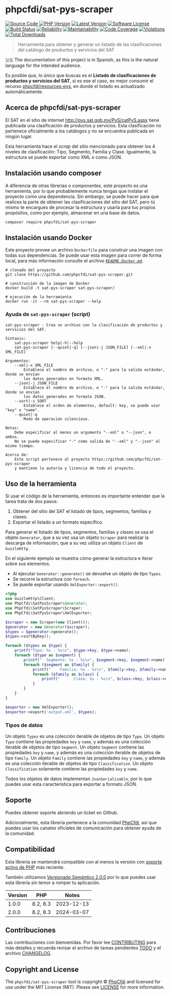 # phpcfdi/sat-pys-scraper

[![Source Code][badge-source]][source]
[![PHP Version][badge-php-version]][php-version]
[![Latest Version][badge-release]][release]
[![Software License][badge-license]][license]
[![Build Status][badge-build]][build]
[![Reliability][badge-reliability]][reliability]
[![Maintainability][badge-maintainability]][maintainability]
[![Code Coverage][badge-coverage]][coverage]
[![Violations][badge-violations]][violations]
[![Total Downloads][badge-downloads]][downloads]

> Herramienta para obtener y generar un listado de las clasificaciones del catálogo de productos y servicios del SAT

:us: The documentation of this project is in Spanish, as this is the natural language for the intended audience.

Es posible que, lo único que buscas es el **Listado de clasificaciones de productos y servicios del SAT**, 
si es ese el caso, es mejor consumir el recurso [phpcfdi/resources-pys](https://github.com/phpcfdi/resources-pys), 
en donde el listado es actualizado automáticamente.

## Acerca de phpcfdi/sat-pys-scraper

El SAT en el sitio de internet <http://pys.sat.gob.mx/PyS/catPyS.aspx> tiene publicada una clasificación de productos y servicios. 
Esta clasificación no pertenece oficialmente a los catálogos y no se encuentra publicada en ningún lugar.

Esta herramienta hace el *scrap* del sitio mencionado para obtener los 4 niveles de clasificación: Tipo, Segmento, Familia y Clase. 
Igualmente, la estructura se puede exportar como XML o como JSON.

## Instalación usando composer

A diferencia de otras librerías o componentes, este proyecto es una herramienta, por lo que probablemente nunca tengas que 
instalar el proyecto como una dependencia. Sin embargo, se puede hacer para que realices la parte de obtener las 
clasificaciones del sitio del SAT, pero tú mismo te encargues de procesar la estructura y usarla para tus propios 
propósitos, como por ejemplo, almacenar en una base de datos.

```shell
composer require phpcfdi/sat-pys-scraper
```

## Instalación usando Docker

Este proyecto provee un archivo `Dockerfile` para construir una imagen con todas sus dependencias. 
Se puede usar esta imagen para correr de forma local, para más información consulte 
el archivo [`README.Docker.md`](Docker.README.md).

```shell
# clonado del proyecto
git clone https://github.com/phpcfdi/sat-pys-scraper.git

# construcción de la imagen de Docker
docker build -t sat-pys-scraper sat-pys-scraper/

# ejecución de la herramienta
docker run -it --rm sat-pys-scraper --help
```

### Ayuda de `sat-pys-scraper` (script)

```text
sat-pys-scraper - Crea un archivo con la clasificación de productos y servicios del SAT.

Sintaxis:
    sat-pys-scraper help|-h|--help
    sat-pys-scraper [--quiet|-q] [--json|-j JSON_FILE] [--xml|-x XML_FILE]

Argumentos:
    --xml|-x XML_FILE
        Establece el nombre de archivo, o "-" para la salida estándar, donde se envían
        los datos generados en formato XML.
    --json|-j JSON_FILE
        Establece el nombre de archivo, o "-" para la salida estándar, donde se envían
        los datos generados en formato JSON.
    --sort|-s SORT
        Establece el orden de elementos, default: key, se puede usar "key" o "name".
    --quiet|-q
        Modo de operación silencioso.

Notas:
    Debe especificar al menos un argumento "--xml" o "--json", o ambos.
    No se puede especificar "-" como salida de "--xml" y "--json" al mismo tiempo.

Acerca de:
    Este script pertenece al proyecto https://github.com/phpcfdi/sat-pys-scraper
    y mantiene la autoría y licencia de todo el proyecto.
```

## Uso de la herramienta

Si usar el código de la herramienta, entonces es importante entender que la tarea trata de dos pasos:

1. Obtener del sitio del SAT el listado de tipos, segmentos, familias y clases.
2. Exportar el listado a un formato específico.

Para generar el listado de tipos, segmentos, familias y clases se usa el objeto `Generator`, que a su vez usa un 
objeto `Scraper` para realizar la descarga de información, que a su vez utiliza un objeto `Client` de `GuzzleHttp`.

En el siguiente ejemplo se muestra cómo generar la estructura e iterar sobre sus elementos.

- Al ejecutar `Generator::generate()` se devuelve un objeto de tipo `Types`.
- Se recorre la estructura con `foreach`.
- Se puede exportar usando `XmlExporter::export()`.

```php
<?php
use GuzzleHttp\Client;
use PhpCfdi\SatPysScraper\Generator;
use PhpCfdi\SatPysScraper\Scraper;
use PhpCfdi\SatPysScraper\XmlExporter;

$scraper = new Scraper(new Client());
$generator = new Generator($scraper);
$types = $generator->generate();
$types->sortByKey();

foreach ($types as $type) {
    printf("Tipo: %s - %s\n", $type->key, $type->name);
    foreach ($type as $segment) {
        printf("  Segmento: %s - %s\n", $segment->key, $segment->name);
        foreach ($segment as $family) {
            printf("    Familia: %s - %s\n", $family->key, $family->name);
            foreach ($family as $class) {
                printf("      Clase: %s - %s\n", $class->key, $class->name);
            }
        }
    }
}

$exporter = new XmlExporter();
$exporter->export('output.xml', $types);
```

### Tipos de datos

Un objeto `Types` es una colección iterable de objetos de tipo `Type`.
Un objeto `Type` contiene las propiedades `key` y `name`, y además es una colección iterable de objetos de tipo `Segment`.
Un objeto `Segment` contiene las propiedades `key` y `name`, y además es una colección iterable de objetos de tipo `Family`.
Un objeto `Family` contiene las propiedades `key` y `name`, y además es una colección iterable de objetos de tipo `Classification`.
Un objeto `Classification` solamente contiene las propiedades `key` y `name`.

Todos los objetos de datos implementan `JsonSerializable`, por lo que puedes usar esta característica para exportar a formato JSON.

## Soporte

Puedes obtener soporte abriendo un ticket en Github.

Adicionalmente, esta librería pertenece a la comunidad [PhpCfdi](https://www.phpcfdi.com),
así que puedes usar los canales oficiales de comunicación para obtener ayuda de la comunidad.

## Compatibilidad

Esta librería se mantendrá compatible con al menos la versión con
[soporte activo de PHP](https://www.php.net/supported-versions.php) más reciente.

También utilizamos [Versionado Semántico 2.0.0](docs/SEMVER.md) por lo que puedes usar esta librería
sin temor a romper tu aplicación.

| Version | PHP      | Notes      |
|---------|----------|------------|
| 1.0.0   | 8.2, 8.3 | 2023-12-13 |
| 2.0.0   | 8.2, 8.3 | 2024-03-07 |

## Contribuciones

Las contribuciones con bienvenidas. Por favor lee [CONTRIBUTING][] para más detalles
y recuerda revisar el archivo de tareas pendientes [TODO][] y el archivo [CHANGELOG][].

## Copyright and License

The `phpcfdi/sat-pys-scraper` tool is copyright © [PhpCfdi](https://www.phpcfdi.com/)
and licensed for use under the MIT License (MIT). Please see [LICENSE][] for more information.

[contributing]: https://github.com/phpcfdi/sat-pys-scraper/blob/main/CONTRIBUTING.md
[changelog]: https://github.com/phpcfdi/sat-pys-scraper/blob/main/docs/CHANGELOG.md
[todo]: https://github.com/phpcfdi/sat-pys-scraper/blob/main/docs/TODO.md

[source]: https://github.com/phpcfdi/sat-pys-scraper
[php-version]: https://packagist.org/packages/phpcfdi/sat-pys-scraper
[release]: https://github.com/phpcfdi/sat-pys-scraper/releases
[license]: https://github.com/phpcfdi/sat-pys-scraper/blob/main/LICENSE
[build]: https://github.com/phpcfdi/sat-pys-scraper/actions/workflows/build.yml?query=branch:main
[reliability]:https://sonarcloud.io/component_measures?id=phpcfdi_sat-pys-scraper&metric=Reliability
[maintainability]: https://sonarcloud.io/component_measures?id=phpcfdi_sat-pys-scraper&metric=Maintainability
[coverage]: https://sonarcloud.io/component_measures?id=phpcfdi_sat-pys-scraper&metric=Coverage
[violations]: https://sonarcloud.io/project/issues?id=phpcfdi_sat-pys-scraper&resolved=false
[downloads]: https://packagist.org/packages/phpcfdi/sat-pys-scraper

[badge-source]: https://img.shields.io/badge/source-phpcfdi/sat--pys--scraper-blue?logo=github
[badge-php-version]: https://img.shields.io/packagist/dependency-v/phpcfdi/sat-pys-scraper/php?logo=php
[badge-release]: https://img.shields.io/github/release/phpcfdi/sat-pys-scraper?logo=git
[badge-license]: https://img.shields.io/github/license/phpcfdi/sat-pys-scraper?logo=open-source-initiative
[badge-build]: https://img.shields.io/github/actions/workflow/status/phpcfdi/sat-pys-scraper/build.yml?branch=main&logo=github-actions
[badge-reliability]: https://sonarcloud.io/api/project_badges/measure?project=phpcfdi_sat-pys-scraper&metric=reliability_rating
[badge-maintainability]: https://sonarcloud.io/api/project_badges/measure?project=phpcfdi_sat-pys-scraper&metric=sqale_rating
[badge-coverage]: https://img.shields.io/sonar/coverage/phpcfdi_sat-pys-scraper/main?logo=sonarcloud&server=https%3A%2F%2Fsonarcloud.io
[badge-violations]: https://img.shields.io/sonar/violations/phpcfdi_sat-pys-scraper/main?format=long&logo=sonarcloud&server=https%3A%2F%2Fsonarcloud.io
[badge-downloads]: https://img.shields.io/packagist/dt/phpcfdi/sat-pys-scraper?logo=packagist
